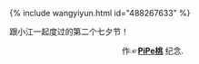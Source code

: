 {% include wangyiyun.html id="488267633" %}

跟小江一起度过的第二个七夕节！

<center>作☞<a href="https://summerinlove.github.io//"><b>PiPe桃</b></a> 纪念.</center>

